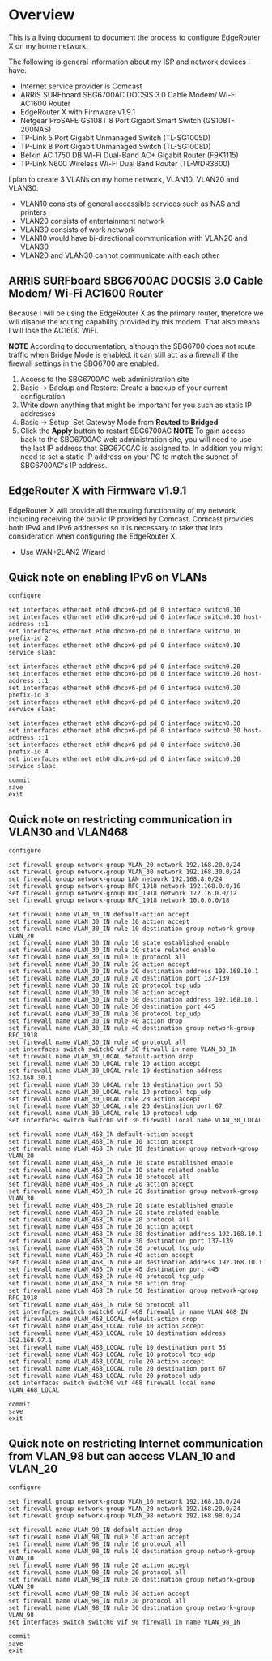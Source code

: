 # Overview
This is a living document to document the process to configure EdgeRouter X on my home network.

The following is general information about my ISP and network devices I have.
* Internet service provider is Comcast
* ARRIS SURFboard SBG6700AC DOCSIS 3.0 Cable Modem/ Wi-Fi AC1600 Router
* EdgeRouter X with Firmware v1.9.1
* Netgear ProSAFE GS108T 8 Port Gigabit Smart Switch (GS108T-200NAS)
* TP-Link 5 Port Gigabit Unmanaged Switch (TL-SG1005D)
* TP-Link 8 Port Gigabit Unmanaged Switch (TL-SG1008D)
* Belkin AC 1750 DB Wi-Fi Dual-Band AC+ Gigabit Router (F9K1115)
* TP-Link N600 Wireless Wi-Fi Dual Band Router (TL-WDR3600)

I plan to create 3 VLANs on my home network, VLAN10, VLAN20 and VLAN30.
* VLAN10 consists of general accessible services such as NAS and printers
* VLAN20 consists of entertainment network
* VLAN30 consists of work network
* VLAN10 would have bi-directional communication with VLAN20 and VLAN30
* VLAN20 and VLAN30 cannot communicate with each other

## ARRIS SURFboard SBG6700AC DOCSIS 3.0 Cable Modem/ Wi-Fi AC1600 Router
Because I will be using the EdgeRouter X as the primary router, therefore we will disable the routing capability provided by this modem.  That also means I will lose the AC1600 WiFi.

**NOTE** According to documentation, although the SBG6700 does not route traffic when Bridge Mode is enabled, it can still act as a firewall if the firewall settings in the SBG6700 are enabled.

1. Access to the SBG6700AC web administration site
1. Basic -> Backup and Restore: Create a backup of your current configuration
1. Write down anything that might be important for you such as static IP addresses
1. Basic -> Setup: Set Gateway Mode from **Routed** to **Bridged**
1. Click the **Apply** button to restart SBG6700AC
**NOTE** To gain access back to the SBG6700AC web administration site, you will need to use the last IP address that SBG6700AC is assigned to.  In addition you might need to set a static IP address on your PC to match the subnet of SBG6700AC's IP address.

## EdgeRouter X with Firmware v1.9.1
EdgeRouter X will provide all the routing functionality of my network including receiving the public IP provided by Comcast.  Comcast provides both IPv4 and IPv6 addresses so it is necessary to take that into consideration when configuring the EdgeRouter X.

* Use WAN+2LAN2 Wizard

## Quick note on enabling IPv6 on VLANs
```
configure

set interfaces ethernet eth0 dhcpv6-pd pd 0 interface switch0.10
set interfaces ethernet eth0 dhcpv6-pd pd 0 interface switch0.10 host-address ::1
set interfaces ethernet eth0 dhcpv6-pd pd 0 interface switch0.10 prefix-id 2
set interfaces ethernet eth0 dhcpv6-pd pd 0 interface switch0.10 service slaac

set interfaces ethernet eth0 dhcpv6-pd pd 0 interface switch0.20
set interfaces ethernet eth0 dhcpv6-pd pd 0 interface switch0.20 host-address ::1
set interfaces ethernet eth0 dhcpv6-pd pd 0 interface switch0.20 prefix-id 3
set interfaces ethernet eth0 dhcpv6-pd pd 0 interface switch0.20 service slaac

set interfaces ethernet eth0 dhcpv6-pd pd 0 interface switch0.30
set interfaces ethernet eth0 dhcpv6-pd pd 0 interface switch0.30 host-address ::1
set interfaces ethernet eth0 dhcpv6-pd pd 0 interface switch0.30 prefix-id 4
set interfaces ethernet eth0 dhcpv6-pd pd 0 interface switch0.30 service slaac

commit
save
exit
```
## Quick note on restricting communication in VLAN30 and VLAN468
```
configure

set firewall group network-group VLAN_20 network 192.168.20.0/24
set firewall group network-group VLAN_30 network 192.168.30.0/24
set firewall group network-group LAN network 192.168.8.0/24
set firewall group network-group RFC_1918 network 192.168.0.0/16
set firewall group network-group RFC_1918 network 172.16.0.0/12
set firewall group network-group RFC_1918 network 10.0.0.0/18

set firewall name VLAN_30_IN default-action accept
set firewall name VLAN_30_IN rule 10 action accept
set firewall name VLAN_30_IN rule 10 destination group network-group VLAN_20
set firewall name VLAN_30_IN rule 10 state established enable
set firewall name VLAN_30_IN rule 10 state related enable
set firewall name VLAN_30_IN rule 10 protocol all
set firewall name VLAN_30_IN rule 20 action accept
set firewall name VLAN_30_IN rule 20 destination address 192.168.10.1
set firewall name VLAN_30_IN rule 20 destination port 137-139
set firewall name VLAN_30_IN rule 20 protocol tcp_udp
set firewall name VLAN_30_IN rule 30 action accept
set firewall name VLAN_30_IN rule 30 destination address 192.168.10.1
set firewall name VLAN_30_IN rule 30 destination port 445
set firewall name VLAN_30_IN rule 30 protocol tcp_udp
set firewall name VLAN_30_IN rule 40 action drop
set firewall name VLAN_30_IN rule 40 destination group network-group RFC_1918
set firewall name VLAN_30_IN rule 40 protocol all
set interfaces switch switch0 vif 30 firwall in name VLAN_30_IN
set firewall name VLAN_30_LOCAL default-action drop
set firewall name VLAN_30_LOCAL rule 10 action accept
set firewall name VLAN_30_LOCAL rule 10 destination address 192.168.30.1
set firewall name VLAN_30_LOCAL rule 10 destination port 53
set firewall name VLAN_30_LOCAL rule 10 protocol tcp_udp
set firewall name VLAN_30_LOCAL rule 20 action accept
set firewall name VLAN_30_LOCAL rule 20 destination port 67
set firewall name VLAN_30_LOCAL rule 10 protocol udp
set interfaces switch switch0 vif 30 firewall local name VLAN_30_LOCAL

set firewall name VLAN_468_IN default-action accept
set firewall name VLAN_468_IN rule 10 action accept
set firewall name VLAN_468_IN rule 10 destination group network-group VLAN_20
set firewall name VLAN_468_IN rule 10 state established enable
set firewall name VLAN_468_IN rule 10 state related enable
set firewall name VLAN_468_IN rule 10 protocol all
set firewall name VLAN_468_IN rule 20 action accept
set firewall name VLAN_468_IN rule 20 destination group network-group VLAN_30
set firewall name VLAN_468_IN rule 20 state established enable
set firewall name VLAN_468_IN rule 20 state related enable
set firewall name VLAN_468_IN rule 20 protocol all
set firewall name VLAN_468_IN rule 30 action accept
set firewall name VLAN_468_IN rule 30 destination address 192.168.10.1
set firewall name VLAN_468_IN rule 30 destination port 137-139
set firewall name VLAN_468_IN rule 30 protocol tcp_udp
set firewall name VLAN_468_IN rule 40 action accept
set firewall name VLAN_468_IN rule 40 destination address 192.168.10.1
set firewall name VLAN_468_IN rule 40 destination port 445
set firewall name VLAN_468_IN rule 40 protocol tcp_udp
set firewall name VLAN_468_IN rule 50 action drop
set firewall name VLAN_468_IN rule 50 destination group network-group RFC_1918
set firewall name VLAN_468_IN rule 50 protocol all
set interfaces switch switch0 vif 468 firewall in name VLAN_468_IN
set firewall name VLAN_468_LOCAL default-action drop
set firewall name VLAN_468_LOCAL rule 10 action accept
set firewall name VLAN_468_LOCAL rule 10 destination address 192.168.97.1
set firewall name VLAN_468_LOCAL rule 10 destination port 53
set firewall name VLAN_468_LOCAL rule 10 protocol tcp_udp
set firewall name VLAN_468_LOCAL rule 20 action accept
set firewall name VLAN_468_LOCAL rule 20 destination port 67
set firewall name VLAN_468_LOCAL rule 20 protocol udp
set interfaces switch switch0 vif 468 firewall local name VLAN_468_LOCAL

commit
save
exit
```
## Quick note on restricting Internet communication from VLAN_98 but can access VLAN_10 and VLAN_20
```
configure

set firewall group network-group VLAN_10 network 192.168.10.0/24
set firewall group network-group VLAN_20 network 192.168.20.0/24
set firewall group network-group VLAN_98 network 192.168.98.0/24

set firewall name VLAN_98_IN default-action drop
set firewall name VLAN_98_IN rule 10 action accept
set firewall name VLAN_98_IN rule 10 protocol all
set firewall name VLAN_98_IN rule 10 destination group network-group VLAN_10
set firewall name VLAN_98_IN rule 20 action accept
set firewall name VLAN_98_IN rule 20 protocol all
set firewall name VLAN_98_IN rule 20 destination group network-group VLAN_20
set firewall name VLAN_98_IN rule 30 action accept
set firewall name VLAN_98_IN rule 30 protocol all
set firewall name VLAN_98_IN rule 30 destination group network-group VLAN_98
set interfaces switch switch0 vif 98 firewall in name VLAN_98_IN

commit
save
exit
```
